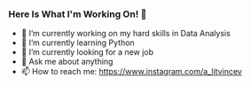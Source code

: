 ### Here Is What I'm Working On! 👋

- 🔭 I’m currently working on my hard skills in Data Analysis
- 🌱 I’m currently learning Python
- 🤔 I’m currently looking for a new job
- 💬 Ask me about anything
- 📫 How to reach me: https://www.instagram.com/a_litvincev
